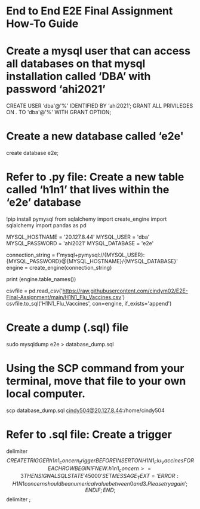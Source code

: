 # End to End E2E Final Assignment How-To Guide
 
# Create a mysql user that can access all databases on that mysql installation called ‘DBA’ with password ‘ahi2021’
CREATE USER ‘dba'@'%' IDENTIFIED BY ‘ahi2021’;
GRANT ALL PRIVILEGES ON *.* TO 'dba'@'%' WITH GRANT OPTION;

# Create a new database called ‘e2e'
create database e2e;
 
# Refer to .py file: Create a new table called ‘h1n1’ that lives within the ‘e2e’ database
!pip install pymysql
from sqlalchemy import create_engine
import sqlalchemy
import pandas as pd

MYSQL_HOSTNAME = '20.127.8.44'
MYSQL_USER = 'dba'
MYSQL_PASSWORD = 'ahi2021'
MYSQL_DATABASE = 'e2e'

connection_string = f'mysql+pymysql://{MYSQL_USER}:{MYSQL_PASSWORD}@{MYSQL_HOSTNAME}/{MYSQL_DATABASE}'
engine = create_engine(connection_string)

print (engine.table_names())

csvfile = pd.read_csv('https://raw.githubusercontent.com/cindym02/E2E-Final-Assignment/main/H1N1_Flu_Vaccines.csv')
csvfile.to_sql('H1N1_Flu_Vaccines', con=engine, if_exists='append')

# Create a dump (.sql) file
sudo mysqldump e2e > database_dump.sql

# Using the SCP command from your terminal, move that file to your own local computer.
scp database_dump.sql cindy504@20.127.8.44:/home/cindy504

# Refer to .sql file: Create a trigger
delimiter $$
CREATE TRIGGER h1n1_concern_trigger BEFORE INSERT ON H1N1_Flu_Vaccines
FOR EACH ROW
BEGIN
	 IF NEW.h1n1_concern >= 3 THEN
	  	SIGNAL SQLSTATE '45000'
    SET MESSAGE_TEXT = 'ERROR: H1N1 concern should be a numerical value between 0 and 3. Please try again';
	 END IF;
END; $$
delimiter ;

 
 
 
 
 
 
 
 
 
 
 

 
